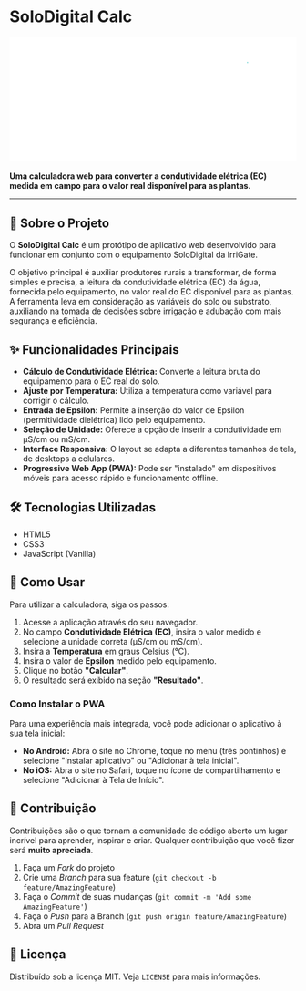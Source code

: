 # SoloDigital Calc

![Logo](Codigo/logo.png)

**Uma calculadora web para converter a condutividade elétrica (EC) medida em campo para o valor real disponível para as plantas.**

---

## 📖 Sobre o Projeto

O **SoloDigital Calc** é um protótipo de aplicativo web desenvolvido para funcionar em conjunto com o equipamento SoloDigital da IrriGate.

O objetivo principal é auxiliar produtores rurais a transformar, de forma simples e precisa, a leitura da condutividade elétrica (EC) da água, fornecida pelo equipamento, no valor real do EC disponível para as plantas. A ferramenta leva em consideração as variáveis do solo ou substrato, auxiliando na tomada de decisões sobre irrigação e adubação com mais segurança e eficiência.

## ✨ Funcionalidades Principais

* **Cálculo de Condutividade Elétrica:** Converte a leitura bruta do equipamento para o EC real do solo.
* **Ajuste por Temperatura:** Utiliza a temperatura como variável para corrigir o cálculo.
* **Entrada de Epsilon:** Permite a inserção do valor de Epsilon (permitividade dielétrica) lido pelo equipamento.
* **Seleção de Unidade:** Oferece a opção de inserir a condutividade em µS/cm ou mS/cm.
* **Interface Responsiva:** O layout se adapta a diferentes tamanhos de tela, de desktops a celulares.
* **Progressive Web App (PWA):** Pode ser "instalado" em dispositivos móveis para acesso rápido e funcionamento offline.

## 🛠️ Tecnologias Utilizadas

* HTML5
* CSS3
* JavaScript (Vanilla)

## 🚀 Como Usar

Para utilizar a calculadora, siga os passos:

1.  Acesse a aplicação através do seu navegador.
2.  No campo **Condutividade Elétrica (EC)**, insira o valor medido e selecione a unidade correta (µS/cm ou mS/cm).
3.  Insira a **Temperatura** em graus Celsius (°C).
4.  Insira o valor de **Epsilon** medido pelo equipamento.
5.  Clique no botão **"Calcular"**.
6.  O resultado será exibido na seção **"Resultado"**.

### Como Instalar o PWA

Para uma experiência mais integrada, você pode adicionar o aplicativo à sua tela inicial:

* **No Android:** Abra o site no Chrome, toque no menu (três pontinhos) e selecione "Instalar aplicativo" ou "Adicionar à tela inicial".
* **No iOS:** Abra o site no Safari, toque no ícone de compartilhamento e selecione "Adicionar à Tela de Início".

## 🤝 Contribuição

Contribuições são o que tornam a comunidade de código aberto um lugar incrível para aprender, inspirar e criar. Qualquer contribuição que você fizer será **muito apreciada**.

1.  Faça um *Fork* do projeto
2.  Crie uma *Branch* para sua feature (`git checkout -b feature/AmazingFeature`)
3.  Faça o *Commit* de suas mudanças (`git commit -m 'Add some AmazingFeature'`)
4.  Faça o *Push* para a Branch (`git push origin feature/AmazingFeature`)
5.  Abra um *Pull Request*

## 📝 Licença

Distribuído sob a licença MIT. Veja `LICENSE` para mais informações.

